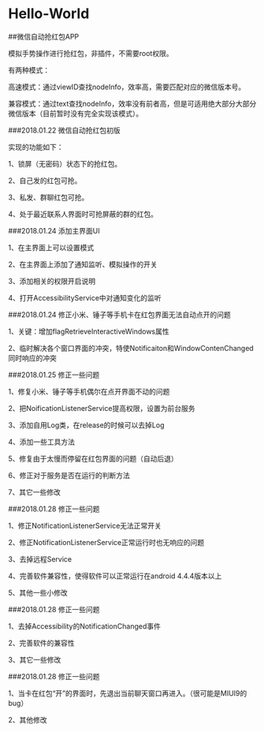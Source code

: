 # Hello-World

##微信自动抢红包APP


模拟手势操作进行抢红包，非插件，不需要root权限。


有两种模式：

高速模式：通过viewID查找nodeInfo，效率高，需要匹配对应的微信版本号。

兼容模式：通过text查找nodeInfo，效率没有前者高，但是可适用绝大部分大部分微信版本（目前暂时没有完全实现该模式）。



###2018.01.22    微信自动抢红包初版

实现的功能如下：

1、锁屏（无密码）状态下的抢红包。

2、自己发的红包可抢。

3、私发、群聊红包可抢。

4、处于最近联系人界面时可抢屏蔽的群的红包。


###2018.01.24    添加主界面UI

1、在主界面上可以设置模式

2、在主界面上添加了通知监听、模拟操作的开关

3、添加相关的权限开启说明

4、打开AccessibilityService中对通知变化的监听


###2018.01.24    修正小米、锤子等手机卡在红包界面无法自动点开的问题

1、关键：增加flagRetrieveInteractiveWindows属性

2、临时解决各个窗口界面的冲突，特使Notificaiton和WindowContenChanged同时响应的冲突


###2018.01.25    修正一些问题

1、修复小米、锤子等手机偶尔在点开界面不动的问题

2、把NoificationListenerService提高权限，设置为前台服务

3、添加自用Log类，在release的时候可以去掉Log

4、添加一些工具方法

5、修复由于太慢而停留在红包界面的问题（自动后退）

6、修正对于服务是否在运行的判断方法

7、其它一些修改


###2018.01.28    修正一些问题

1、修正NotificationListenerService无法正常开关

2、修正NotificationListenerService正常运行时也无响应的问题

3、去掉远程Service

4、完善软件兼容性，使得软件可以正常运行在android 4.4.4版本以上

5、其他一些小修改


###2018.01.28    修正一些问题

1、去掉Accessibility的NotificationChanged事件

2、完善软件的兼容性

3、其它一些修改


###2018.01.28    修正一些问题

1、当卡在红包“开”的界面时，先退出当前聊天窗口再进入。（很可能是MIUI9的bug）

2、其他修改